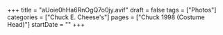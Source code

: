 +++
title = "aUoie0hHa6RnOgQ7o0jy.avif"
draft = false
tags = ["Photos"]
categories = ["Chuck E. Cheese's"]
pages = ["Chuck 1998 (Costume Head)"]
startDate = ""
+++

